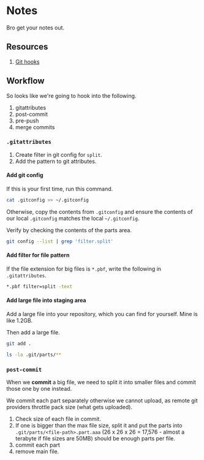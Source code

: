 # Notes

Bro get your notes out.

## Resources

1. [Git hooks](https://git-scm.com/book/en/v2/Customizing-Git-Git-Hooks)

## Workflow

So looks like we're going to hook into the following.

1. gitattributes
2. post-commit
3. pre-push
4. merge commits

### `.gitattributes`

1. Create filter in git config for `split`.
2. Add the pattern to git attributes.

#### Add git config

If this is your first time, run this command.

```sh
cat .gitconfig >> ~/.gitconfig
```

Otherwise, copy the contents from `.gitconfig` and ensure the contents of our local `.gitconfig` matches the local `~/.gitconfig`.

Verify by checking the contents of the parts area.

```sh
git config --list | grep 'filter.split'
```

#### Add filter for file pattern

If the file extension for big files is `*.pbf`, write the following in `.gitattributes`.

```sh
*.pbf filter=split -text
```

#### Add large file into staging area

Add a large file into your repository, which you can find for yourself.
Mine is like 1.2GB.

Then add a large file.

```sh
git add .
```

```sh
ls -la .git/parts/**

```

### `post-commit`

When we **commit** a big file, we need to split it into smaller files and commit those one by one instead.

We commit each part separately otherwise we cannot upload, as remote git providers throttle pack size (what gets uploaded).

1. Check size of each file in commit.
2. If one is bigger than the max file size, split it and put the parts into `.git/parts/<file-path>.part.aaa` (26 x 26 x 26 = 17,576 - almost a terabyte if file sizes are 50MB) should be enough parts per file.
3. commit each part
4. remove main file.
